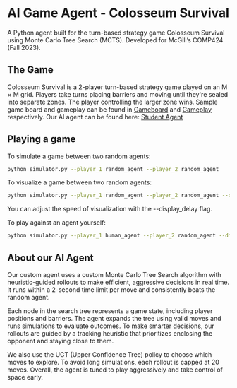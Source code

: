 # AI Game Agent - Colosseum Survival
A Python agent built for the turn-based strategy game Colosseum Survival using Monte Carlo Tree Search (MCTS). Developed for McGill’s COMP424 (Fall 2023).

## The Game

Colosseum Survival is a 2-player turn-based strategy game played on an M × M grid. Players take turns placing barriers and moving until they're sealed into separate zones. The player controlling the larger zone wins. Sample game board and gameplay can be found in [Gameboard](Gameboard.png) and [Gameplay](Gameplay.gif) respectively. Our AI agent can be found here: [Student Agent](agents/student_agent.py)

## Playing a game

To simulate a game between two random agents:

```bash
python simulator.py --player_1 random_agent --player_2 random_agent
```

To visualize a game between two random agents:

```bash
python simulator.py --player_1 random_agent --player_2 random_agent --display
```

You can adjust the speed of visualization with the --display_delay flag.

To play against an agent yourself:

```bash
python simulator.py --player_1 human_agent --player_2 random_agent --display
```

## About our AI Agent

Our custom agent uses a custom Monte Carlo Tree Search algorithm with heuristic-guided rollouts to make efficient, aggressive decisions in real time. It runs within a 2-second time limit per move and consistently beats the random agent.

Each node in the search tree represents a game state, including player positions and barriers. The agent expands the tree using valid moves and runs simulations to evaluate outcomes. To make smarter decisions, our rollouts are guided by a tracking heuristic that prioritizes enclosing the opponent and staying close to them.

We also use the UCT (Upper Confidence Tree) policy to choose which moves to explore. To avoid long simulations, each rollout is capped at 20 moves. Overall, the agent is tuned to play aggressively and take control of space early.
